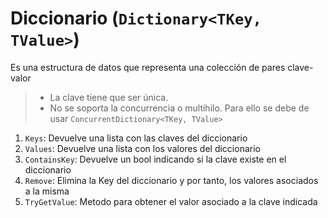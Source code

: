 # Diccionario (`Dictionary<TKey, TValue>`)
Es una estructura de datos que representa una colección de pares clave-valor

> - La clave tiene que ser única.  
> - No se soporta la concurrencia o multihilo. Para ello se debe de usar `ConcurrentDictionary<TKey, TValue>`

1. `Keys`: Devuelve una lista con las claves del diccionario
1. `Values`: Devuelve una lista con los valores del diccionario
1. `ContainsKey`: Devuelve un bool indicando si la clave existe en el diccionario
1. `Remove`: Elimina la Key del diccionario y por tanto, los valores asociados a la misma
1. `TryGetValue`: Metodo para obtener el valor asociado a la clave indicada